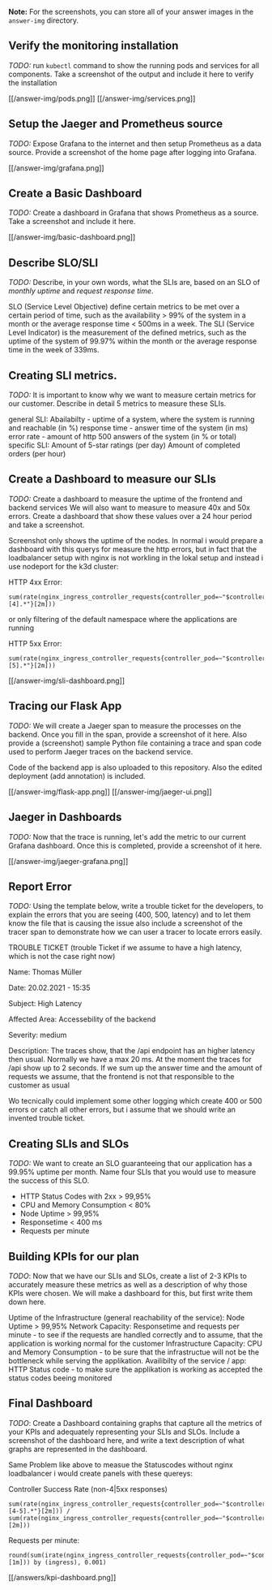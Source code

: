 **Note:** For the screenshots, you can store all of your answer images in the `answer-img` directory.

## Verify the monitoring installation

*TODO:* run `kubectl` command to show the running pods and services for all components. Take a screenshot of the output and include it here to verify the installation

[[/answer-img/pods.png]]
[[/answer-img/services.png]]

## Setup the Jaeger and Prometheus source
*TODO:* Expose Grafana to the internet and then setup Prometheus as a data source. Provide a screenshot of the home page after logging into Grafana.

[[/answer-img/grafana.png]]

## Create a Basic Dashboard
*TODO:* Create a dashboard in Grafana that shows Prometheus as a source. Take a screenshot and include it here.

[[/answer-img/basic-dashboard.png]]

## Describe SLO/SLI
*TODO:* Describe, in your own words, what the SLIs are, based on an SLO of *monthly uptime* and *request response time*.

SLO (Service Level Objective) define certain metrics to be met over a certain period of time, such as the availability > 99% of the system in a month or the average response time < 500ms in a week.
The SLI (Service Level Indicator) is the measurement of the defined metrics, such as the uptime of the system of 99.97% within the month or the average response time in the week of 339ms. 

## Creating SLI metrics.
*TODO:* It is important to know why we want to measure certain metrics for our customer. Describe in detail 5 metrics to measure these SLIs. 

general SLI:
Abailabilty - uptime of a system, where the system is running and reachable (in %)
response time - answer time of the system (in ms)
error rate - amount of http 500 answers of the system (in % or total)
specific SLI:
Amount of 5-star ratings (per day)
Amount of completed orders (per hour)

## Create a Dashboard to measure our SLIs
*TODO:* Create a dashboard to measure the uptime of the frontend and backend services We will also want to measure to measure 40x and 50x errors. Create a dashboard that show these values over a 24 hour period and take a screenshot.

Screenshot only shows the uptime of the nodes. In normal i would prepare a dashboard with this querys for measure the http errors, but in fact that the loadbalancer setup with nginx is not workling in the lokal setup and instead i use nodeport for the k3d cluster:

HTTP 4xx Error:

```
sum(rate(nginx_ingress_controller_requests{controller_pod=~"$controller",controller_class=~"$controller_class",namespace=~"$namespace",status~"[4].*"}[2m])) 
```
or only filtering of the default namespace where the applications are running

HTTP 5xx Error:
```
sum(rate(nginx_ingress_controller_requests{controller_pod=~"$controller",controller_class=~"$controller_class",namespace=~"$namespace",status~"[5].*"}[2m])) 
```

[[/answer-img/sli-dashboard.png]]

## Tracing our Flask App
*TODO:*  We will create a Jaeger span to measure the processes on the backend. Once you fill in the span, provide a screenshot of it here. Also provide a (screenshot) sample Python file containing a trace and span code used to perform Jaeger traces on the backend service.

Code of the backend app is also uploaded to this repository. Also the edited deployment (add annotation) is included.

[[/answer-img/flask-app.png]]
[[/answer-img/jaeger-ui.png]]

## Jaeger in Dashboards
*TODO:* Now that the trace is running, let's add the metric to our current Grafana dashboard. Once this is completed, provide a screenshot of it here.

[[/answer-img/jaeger-grafana.png]]

## Report Error
*TODO:* Using the template below, write a trouble ticket for the developers, to explain the errors that you are seeing (400, 500, latency) and to let them know the file that is causing the issue also include a screenshot of the tracer span to demonstrate how we can user a tracer to locate errors easily.

TROUBLE TICKET (trouble Ticket if we assume to have a high latency, which is not the case right now)

Name: Thomas Müller

Date: 20.02.2021 - 15:35  

Subject: High Latency

Affected Area: Accessebility of the backend

Severity: medium

Description: The traces show, that the /api endpoint has an higher latency then usual. Normally we have a max 20 ms. At the moment the traces for /api show up to 2 seconds. If we sum up the answer time and the amount of requests we assume, that the frontend is not that responsible to the customer as usual

Wo tecnically could implement some other logging which create 400 or 500 errors or catch all other errors, but i assume that we should write an invented trouble ticket.

## Creating SLIs and SLOs
*TODO:* We want to create an SLO guaranteeing that our application has a 99.95% uptime per month. Name four SLIs that you would use to measure the success of this SLO.

* HTTP Status Codes with 2xx > 99,95%
* CPU and Memory Consumption < 80%
* Node Uptime > 99,95%
* Responsetime < 400 ms
* Requests per minute

## Building KPIs for our plan
*TODO*: Now that we have our SLIs and SLOs, create a list of 2-3 KPIs to accurately measure these metrics as well as a description of why those KPIs were chosen. We will make a dashboard for this, but first write them down here.

Uptime of the Infrastructure (general reachability of the service): Node Uptime > 99,95%
Network Capacity: Responsetime and requests per minute - to see if the requests are handled correctly and to assume, that the application is working normal for the customer
Infrastructure Capacity: CPU and Memory Consumption - to be sure that the infrastructue will not be the bottleneck while serving the applikation.
Availibilty of the service / app: HTTP Status code - to make sure the applikation is working as accepted the status codes beeing monitored

## Final Dashboard
*TODO*: Create a Dashboard containing graphs that capture all the metrics of your KPIs and adequately representing your SLIs and SLOs. Include a screenshot of the dashboard here, and write a text description of what graphs are represented in the dashboard.  

Same Problem like above to measue the Statuscodes without nginx loadbalancer i would create panels with these quereys:

Controller Success Rate (non-4|5xx responses)
```
sum(rate(nginx_ingress_controller_requests{controller_pod=~"$controller",controller_class=~"$controller_class",namespace=~"$namespace",status!~"[4-5].*"}[2m])) / sum(rate(nginx_ingress_controller_requests{controller_pod=~"$controller",controller_class=~"$controller_class",namespace=~"$namespace"}[2m]))
```
Requests per minute:
```
round(sum(irate(nginx_ingress_controller_requests{controller_pod=~"$controller",controller_class=~"$controller_class",controller_namespace=~"$namespace",ingress=~"$ingress"}[1m])) by (ingress), 0.001)
```

[[/answers/kpi-dashboard.png]]
